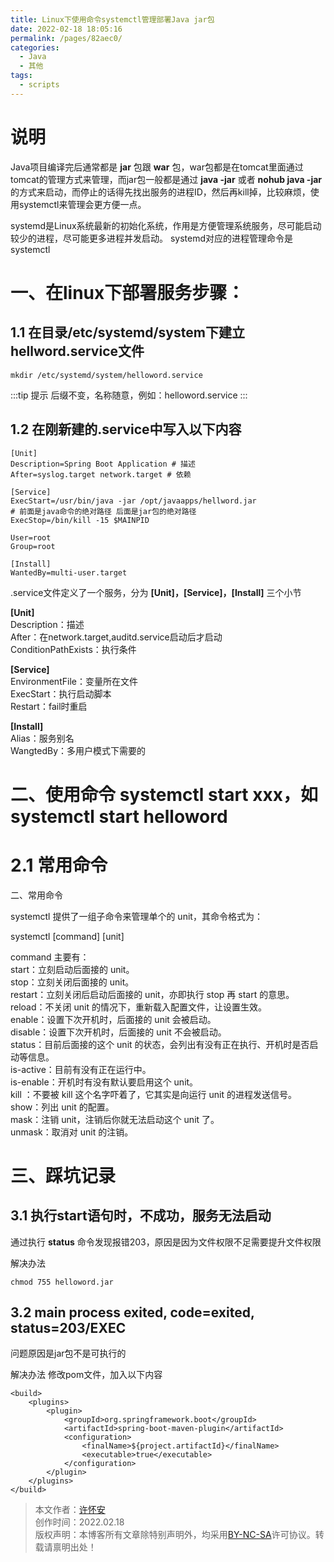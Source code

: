 ```yaml
---
title: Linux下使用命令systemctl管理部署Java jar包
date: 2022-02-18 18:05:16
permalink: /pages/82aec0/
categories:
  - Java
  - 其他
tags:
  - scripts
---
```

# 说明
Java项目编译完后通常都是 **jar** 包跟 **war** 包，war包都是在tomcat里面通过tomcat的管理方式来管理，而jar包一般都是通过 **java -jar** 或者 **nohub java -jar**
的方式来启动，而停止的话得先找出服务的进程ID，然后再kill掉，比较麻烦，使用systemctl来管理会更方便一点。

systemd是Linux系统最新的初始化系统，作用是方便管理系统服务，尽可能启动较少的进程，尽可能更多进程并发启动。
systemd对应的进程管理命令是systemctl

# 一、在linux下部署服务步骤：
## 1.1 在目录/etc/systemd/system下建立hellword.service文件
```shell
mkdir /etc/systemd/system/helloword.service
```
:::tip 提示
后缀不变，名称随意，例如：helloword.service
:::

## 1.2 在刚新建的.service中写入以下内容
```shell
[Unit]
Description=Spring Boot Application # 描述
After=syslog.target network.target # 依赖

[Service]
ExecStart=/usr/bin/java -jar /opt/javaapps/hellword.jar
# 前面是java命令的绝对路径 后面是jar包的绝对路径
ExecStop=/bin/kill -15 $MAINPID

User=root 
Group=root
 
[Install]
WantedBy=multi-user.target
```
.service文件定义了一个服务，分为 **[Unit]，[Service]，[Install]** 三个小节

**[Unit]**</br>
Description：描述</br>
After：在network.target,auditd.service启动后才启动</br>
ConditionPathExists：执行条件</br>

**[Service]**</br>
EnvironmentFile：变量所在文件</br>
ExecStart：执行启动脚本</br>
Restart：fail时重启</br>

**[Install]**</br>
Alias：服务别名</br>
WangtedBy：多用户模式下需要的</br>

# 二、使用命令 systemctl start xxx，如 systemctl start helloword
# 2.1 常用命令 
二、常用命令

systemctl 提供了一组子命令来管理单个的 unit，其命令格式为：

systemctl [command] [unit]

command 主要有：</br>
start：立刻启动后面接的 unit。</br>
stop：立刻关闭后面接的 unit。</br>
restart：立刻关闭后启动后面接的 unit，亦即执行 stop 再 start 的意思。</br>
reload：不关闭 unit 的情况下，重新载入配置文件，让设置生效。</br>
enable：设置下次开机时，后面接的 unit 会被启动。</br>
disable：设置下次开机时，后面接的 unit 不会被启动。</br>
status：目前后面接的这个 unit 的状态，会列出有没有正在执行、开机时是否启动等信息。</br>
is-active：目前有没有正在运行中。</br>
is-enable：开机时有没有默认要启用这个 unit。</br>
kill ：不要被 kill 这个名字吓着了，它其实是向运行 unit 的进程发送信号。</br>
show：列出 unit 的配置。</br>
mask：注销 unit，注销后你就无法启动这个 unit 了。</br>
unmask：取消对 unit 的注销。</br>

# 三、踩坑记录
## 3.1 执行start语句时，不成功，服务无法启动
通过执行 **status** 命令发现报错203，原因是因为文件权限不足需要提升文件权限

解决办法
```shell
chmod 755 helloword.jar
```

## 3.2 main process exited, code=exited, status=203/EXEC
问题原因是jar包不是可执行的

解决办法
修改pom文件，加入以下内容
```shell
<build>
    <plugins>
        <plugin>
            <groupId>org.springframework.boot</groupId>
            <artifactId>spring-boot-maven-plugin</artifactId>
            <configuration>
                <finalName>${project.artifactId}</finalName>
                <executable>true</executable>
            </configuration>
        </plugin>
    </plugins>
</build>
```

>本文作者：[许怀安](https://keington.github.io/)
><br/>创作时间：2022.02.18
><br/>版权声明：本博客所有文章除特别声明外，均采用[BY-NC-SA](https://creativecommons.org/licenses/by-nc-sa/4.0/zh-CN/)许可协议。转载请禀明出处！
